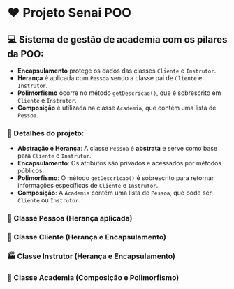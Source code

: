 
# :heart: Projeto Senai POO

## :computer: Sistema de gestão de academia com os pilares da POO:


- **Encapsulamento** protege os dados das classes `Cliente` e `Instrutor`.
- **Herança** é aplicada com `Pessoa` sendo a classe pai de `Cliente` e `Instrutor`.
- **Polimorfismo** ocorre no método `getDescricao()`, que é sobrescrito em `Cliente` e `Instrutor`.
- **Composição** é utilizada na classe `Academia`, que contém uma lista de `Pessoa`.



### :high_brightness: Detalhes do projeto:
- **Abstração e Herança**: A classe `Pessoa` é **abstrata** e serve como base para `Cliente` e `Instrutor`.
- **Encapsulamento**: Os atributos são privados e acessados por métodos públicos.
- **Polimorfismo**: O método `getDescricao()` é sobrescrito para retornar informações específicas de `Cliente` e `Instrutor`.
- **Composição**: A `Academia` contém uma lista de `Pessoa`, que pode ser `Cliente` ou `Instrutor`.



### :satellite: Classe Pessoa (Herança aplicada)

### :notebook: Classe Cliente (Herança e Encapsulamento)

### :factory: Classe Instrutor (Herança e Encapsulamento)

### :red_car: Classe Academia (Composição e Polimorfismo)